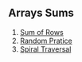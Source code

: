 ## Arrays Sums 

1. [Sum of Rows](./SumOfRow.js)
2. [Random Pratice](./RandomPractice.js)
3. [Spiral Traversal](./SpiralTraversal.js)
